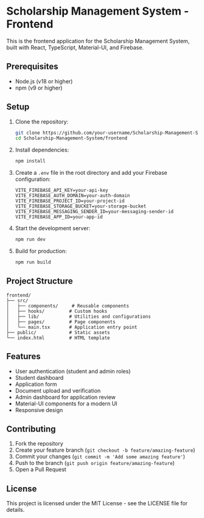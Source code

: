 # Scholarship Management System - Frontend

This is the frontend application for the Scholarship Management System, built with React, TypeScript, Material-UI, and Firebase.

## Prerequisites

- Node.js (v18 or higher)
- npm (v9 or higher)

## Setup

1. Clone the repository:

   ```bash
   git clone https://github.com/your-username/Scholarship-Management-System.git
   cd Scholarship-Management-System/frontend
   ```

2. Install dependencies:

   ```bash
   npm install
   ```

3. Create a `.env` file in the root directory and add your Firebase configuration:

   ```
   VITE_FIREBASE_API_KEY=your-api-key
   VITE_FIREBASE_AUTH_DOMAIN=your-auth-domain
   VITE_FIREBASE_PROJECT_ID=your-project-id
   VITE_FIREBASE_STORAGE_BUCKET=your-storage-bucket
   VITE_FIREBASE_MESSAGING_SENDER_ID=your-messaging-sender-id
   VITE_FIREBASE_APP_ID=your-app-id
   ```

4. Start the development server:

   ```bash
   npm run dev
   ```

5. Build for production:
   ```bash
   npm run build
   ```

## Project Structure

```
frontend/
├── src/
│   ├── components/     # Reusable components
│   ├── hooks/         # Custom hooks
│   ├── lib/           # Utilities and configurations
│   ├── pages/         # Page components
│   └── main.tsx       # Application entry point
├── public/            # Static assets
└── index.html         # HTML template
```

## Features

- User authentication (student and admin roles)
- Student dashboard
- Application form
- Document upload and verification
- Admin dashboard for application review
- Material-UI components for a modern UI
- Responsive design

## Contributing

1. Fork the repository
2. Create your feature branch (`git checkout -b feature/amazing-feature`)
3. Commit your changes (`git commit -m 'Add some amazing feature'`)
4. Push to the branch (`git push origin feature/amazing-feature`)
5. Open a Pull Request

## License

This project is licensed under the MIT License - see the LICENSE file for details.
